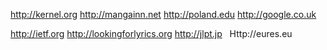 http://kernel.org http://mangainn.net http://poland.edu http://google.co.uk

http://ietf.org http://lookingforlyrics.org http://jlpt.jp
 
Http://eures.eu
